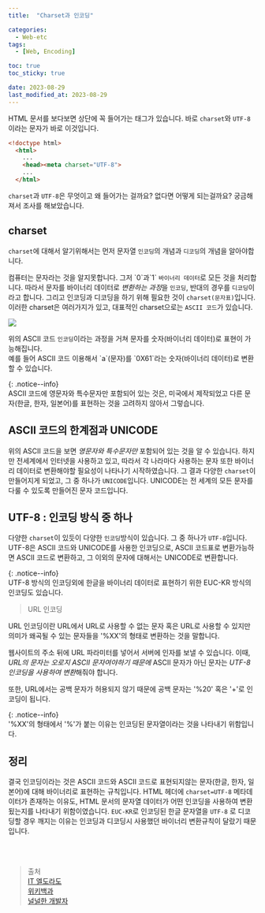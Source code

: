 ```yaml
---
title:  "Charset과 인코딩"

categories:
  - Web-etc
tags:
  - [Web, Encoding]

toc: true
toc_sticky: true

date: 2023-08-29
last_modified_at: 2023-08-29
---
```


HTML 문서를 보다보면 상단에 꼭 들어가는 태그가 있습니다. 바로 `charset`와 `UTF-8` 이라는 문자가 바로 이것입니다.

```html
<!doctype html>
  <html>
    ...
    <head><meta charset="UTF-8">
    ...
  </html>
```

`charset`과 `UTF-8`은 무엇이고 왜 들어가는 걸까요? 없다면 어떻게 되는걸까요? 궁금해져서 조사를 해보았습니다.

## charset

`charset`에 대해서 알기위해서는 먼저 문자열 `인코딩`의 개념과 `디코딩`의 개념을 알아야합니다.  

컴퓨터는 문자라는 것을 알지못합니다. 그저 \`0\`과\`1\` `바이너리 데이터`로 모든 것을 처리합니다. 따라서 문자를 바이너리 데이터로 *변환하는 과정*을 `인코딩`, 반대의 경우를 `디코딩`이라고 합니다. 그리고 인코딩과 디코딩을 하기 위해 필요한 것이 `charset(문자표)`입니다. 이러한 charset은 여러가지가 있고, 대표적인 charset으로는  `ASCII 코드`가 있습니다.

![](https://img1.daumcdn.net/thumb/R1280x0/?scode=mtistory2&fname=https%3A%2F%2Fblog.kakaocdn.net%2Fdn%2FqOPNt%2FbtrAdcY26CF%2FKsn1qKzUqEaCql1Cbk6GG0%2Fimg.png)

위의 ASCII 코드 `인코딩`이라는 과정을 거쳐 문자를 숫자(바이너리 데이터)로 표현이 가능해집니다.  
예를 들어 ASCII 코드 이용해서 \`a\`(문자)를 \`0X61\`라는 숫자(바이너리 데이터)로 변환할 수 있습니다.

{: .notice--info}  
ASCII 코드에 영문자와 특수문자만 포함되어 있는 것은, 미국에서 제작되었고 다른 문자(한글, 한자, 일본어)를 표현하는 것을 고려하지 않아서 그렇습니다.

## ASCII 코드의 한계점과 UNICODE

위의 ASCII 코드을 보면 *영문자와 특수문자만* 포함되어 있는 것을 알 수 있습니다. 하지만 전세계에서 인터넷을 사용하고 있고, 따라서 각 나라마다 사용하는 문자 또한 바이너리 데이터로 변환해야할 필요성이 나타나기 시작하였습니다. 그 결과 다양한 `charset`이 만들어지게 되었고, 그 중 하나가 `UNICODE`입니다. UNICODE는 전 세계의 모든 문자를 다룰 수 있도록 만들어진 문자 코드입니다.  

## UTF-8 : 인코딩 방식 중 하나

다양한 `charset`이 있듯이 다양한 `인코딩`방식이 있습니다. 그 중 하나가 `UTF-8`입니다. UTF-8은 ASCII 코드와 UNICODE를 사용한 인코딩으로, ASCII 코드표로 변환가능하면 ASCII 코드로 변환하고, 그 이외의 문자에 대해서는 UNICODE로 변환합니다.

{: .notice--info}  
UTF-8 방식의 인코딩외에 한글을 바이너리 데이터로 표현하기 위한 EUC-KR 방식의 인코딩도 있습니다.

> URL 인코딩

URL 인코딩이란 URL에서 URL로 사용할 수 없는 문자 혹은 URL로 사용할 수 있지만 의미가 왜곡될 수 있는 문자들을 '%XX'의 형태로 변환하는 것을 말합니다. 

웹사이트의 주소 뒤에 URL 파라미터를 넣어서 서버에 인자를 보낼 수 있습니다. 이때, *URL의 문자는 오로지 ASCII 문자여야하기 때문에* ASCII 문자가 아닌 문자는 *UTF-8 인코딩을 사용하여 변환*해줘야 합니다.

또한, URL에서는 공백 문자가 허용되지 않기 때문에 공백 문자는 '%20' 혹은 '+'로 인코딩이 됩니다.

{: .notice--info}  
'%XX'의 형태에서 '%'가 붙는 이유는 인코딩된 문자열이라는 것을 나타내기 위함입니다.

## 정리

결국 인코딩이라는 것은 ASCII 코드와 ASCII 코드로 표현되지않는 문자(한글, 한자, 일본어)에 대해 바이너리로 표현하는 규칙입니다. HTML 헤더에 `charset=UTF-8` 메타데이터가 존재하는 이유도, HTML 문서의 문자열 데이터가 어떤 인코딩을 사용하여 변환됬는지를 나타내기 위함이였습니다. `EUC-KR`로 인코딩된 한글 문자열을 `UTF-8` 로 디코딩할 경우 깨지는 이유는 인코딩과 디코딩시 사용했던 바이너리 변환규칙이 달랐기 때문입니다.

<br>
<br>

> 출처  
> [IT 엘도라도](https://it-eldorado.tistory.com/143)  
> [위키백과](https://ko.wikipedia.org/wiki/UTF-8)  
> [널널한 개발자](https://www.youtube.com/watch?v=6hvJr0-adtg&ab_channel=%EB%84%90%EB%84%90%ED%95%9C%EA%B0%9C%EB%B0%9C%EC%9E%90TV)
